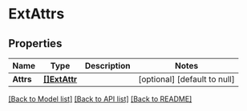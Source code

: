 # ExtAttrs

## Properties
Name | Type | Description | Notes
------------ | ------------- | ------------- | -------------
**Attrs** | [**[]ExtAttr**](ExtAttr.md) |  | [optional] [default to null]

[[Back to Model list]](../README.md#documentation-for-models) [[Back to API list]](../README.md#documentation-for-api-endpoints) [[Back to README]](../README.md)


